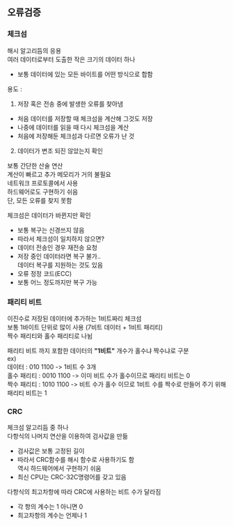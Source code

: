 ## 오류검증

### 체크섬
해시 알고리듬의 응용   
여러 데이터로부터 도출한 작은 크기의 데이터 하나   
 - 보통 데이터에 있는 모든 바이트를 어떤 방식으로 합함
      
용도 :   
1. 저장 혹은 전송 중에 발생한 오류를 찾아냄
 - 처음 데이터를 저장할 때 체크섬을 계산해 그것도 저장
 - 나중에 데이터를 읽을 때 다시 체크섬을 계산
 - 처음에 저장해둔 체크섬과 다르면 오류가 난 것
2. 데이터가 변조 되진 않았는지 확인
   
보통 간단한 산술 연산   
계산이 빠르고 추가 메모리가 거의 불필요   
네트워크 프로토콜에서 사용   
하드웨어로도 구현하기 쉬음   
단, 모든 오류를 찾지 못함   
   
체크섬은 데이터가 바뀐지만 확인   
- 보통 복구는 신경쓰지 않음   
- 따라서 체크섬이 일치하지 않으면?   
 - 데이터 전송인 경우 재전송 요청   
 - 저장 중인 데이터라면 복구 불가..   
데이터 복구를 지원하는 것도 있음   
 - 오류 정정 코드(ECC)   
 - 보통 어느 정도까지만 복구 가능   
   
### 패리티 비트
이진수로 저장된 데이터에 추가하는 1비트짜리 체크섬   
보통 1바이트 단위로 많이 사용 (7비트 데이터 + 1비트 패리티)   
짝수 패리티와 홀수 패리티로 나뉨   
   
패리티 비트 까지 포함한 데이터의 **"1비트"** 개수가 홀수냐 짝수냐로 구분   
ex)   
데이터 : 010 1100 -> 1비트 수 3개    
홀수 패리티 : 0010 1100 -> 이미 비트 수가 홀수이므로 패리티 비트는 0    
짝수 패리티 : 1010 1100 -> 비트 수가 홀수 이므로 1비트 수를 짝수로 만들어 주기 위해 패리티 비트는 1   
   
### CRC
체크섬 알고리듬 중 하나   
다항식의 나머지 연산을 이용하여 검사값을 만듦   
 - 검사값은 보통 고정된 길이   
 - 따라서 CRC함수를 해시 함수로 사용하기도 함   
역시 하드웨어에서 구현하기 쉬움   
 - 최신 CPU는 CRC-32C명령어를 갖고 있음   
   
다항식의 최고차항에 따라 CRC에 사용하는 비트 수가 달라짐   
 - 각 항의 계수는 1 아니면 0   
 - 최고차항의 계수는 언제나 1   
   

